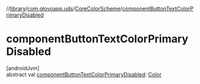 //[library](../../../index.md)/[com.glovoapp.uds](../index.md)/[CoreColorScheme](index.md)/[componentButtonTextColorPrimaryDisabled](component-button-text-color-primary-disabled.md)

# componentButtonTextColorPrimaryDisabled

[androidJvm]\
abstract val [componentButtonTextColorPrimaryDisabled](component-button-text-color-primary-disabled.md): [Color](https://developer.android.com/reference/kotlin/androidx/compose/ui/graphics/Color.html)
